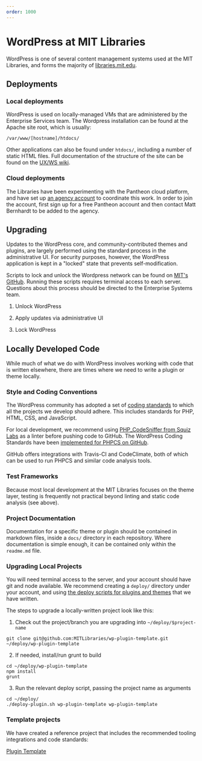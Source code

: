 ```yaml
---
order: 1000
---
```

# WordPress at MIT Libraries

WordPress is one of several content management systems used at the MIT
Libraries, and forms the majority of [libraries.mit.edu](https://libraries.mit.edu).


## Deployments

### Local deployments

WordPress is used on locally-managed VMs that are administered by the
Enterprise Services team. The Wordpress installation can be found at the
Apache site root, which is usually:

```
/var/www/[hostname]/htdocs/
```

Other applications can also be found under `htdocs/`, including a number of
static HTML files. Full documentation of the structure of the site can be
found on the [UX/WS wiki](https://wikis.mit.edu/confluence/display/UXWS/libraries.mit.edu+-+README).

### Cloud deployments

The Libraries have been experimenting with the Pantheon cloud platform, and
have set up [an agency account](https://dashboard.pantheon.io/organizations/35a57471-c78e-4ccf-a3f1-e8681d098e90#sites/sites) to coordinate this work.
In order to join the account, first sign up for a free Pantheon account and
then contact Matt Bernhardt to be added to the agency.


## Upgrading

Updates to the WordPress core, and community-contributed themes and plugins,
are largely performed using the standard process in the administrative UI.
For security purposes, however, the WordPress application is kept in a
"locked" state that prevents self-modification. 

Scripts to lock and unlock the Wordpress network can be found on [MIT's GitHub](https://github.mit.edu/mitlibraries/wordpress_deployment).
Running these scripts requires terminal access to each server. Questions about
this process should be directed to the Enterprise Systems team.

1. Unlock WordPress

2. Apply updates via administrative UI

3. Lock WordPress


## Locally Developed Code

While much of what we do with WordPress involves working with code that is
written elsewhere, there are times where we need to write a plugin or theme
locally.

### Style and Coding Conventions

The WordPress community has adopted a set of [coding standards](https://codex.wordpress.org/WordPress_Coding_Standards) to which all the
projects we develop should adhere. This includes standards for PHP, HTML, CSS,
and JavaScript.

For local development, we recommend using [PHP_CodeSniffer from Squiz Labs](https://github.com/squizlabs/PHP_CodeSniffer) as a
linter before pushing code to GitHub. The WordPress Coding Standards have been
[implemented for PHPCS on GitHub](https://github.com/WordPress-Coding-Standards/WordPress-Coding-Standards).

GitHub offers integrations with Travis-CI and CodeClimate, both of which can
be used to run PHPCS and similar code analysis tools.

### Test Frameworks

Because most local development at the MIT Libraries focuses on the theme
layer, testing is frequently not practical beyond linting and static code
analysis (see above).

### Project Documentation

Documentation for a specific theme or plugin should be contained in markdown
files, inside a `docs/` directory in each repository. Where documentation is
simple enough, it can be contained only within the `readme.md` file.

### Upgrading Local Projects

You will need terminal access to the server, and your account should have git
and node available. We recommend creating a `deploy/` directory under your
account, and using [the deploy scripts for plugins and themes](https://github.mit.edu/mitlibraries/wordpress_deployment) that we have
written.

The steps to upgrade a locally-written project look like this:

1. Check out the project/branch you are upgrading into `~/deploy/$project-name`

```
git clone git@github.com:MITLibraries/wp-plugin-template.git ~/deploy/wp-plugin-template
```

2. If needed, install/run grunt to build

```
cd ~/deploy/wp-plugin-template
npm install
grunt
```

3. Run the relevant deploy script, passing the project name as arguments

```
cd ~/deploy/
./deploy-plugin.sh wp-plugin-template wp-plugin-template
```

### Template projects

We have created a reference project that includes the recommended tooling
integrations and code standards:

[Plugin Template](https://github.com/MITLibraries/wp-plugin-template)
